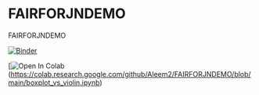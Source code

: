 # FAIRFORJNDEMO
FAIRFORJNDEMO

[![Binder](https://mybinder.org/badge_logo.svg)](https://mybinder.org/v2/gh/Aleem2/FAIRFORJNDEMO/HEAD?labpath=boxplot_vs_violin.ipynb)

[![Open In Colab](https://colab.research.google.com/assets/colab-badge.svg)(https://colab.research.google.com/github/Aleem2/FAIRFORJNDEMO/blob/main/boxplot_vs_violin.ipynb)

